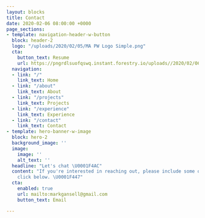 ```yaml
---
layout: blocks
title: Contact
date: 2020-02-06 08:00:00 +0000
page_sections:
- template: navigation-header-w-button
  block: header-2
  logo: "/uploads/2020/02/05/MA PW Logo Simple.png"
  cta:
    button_text: Resume
    url: https://pngrdlsuofqswq.instant.forestry.io/uploads//2020/02/06/mark-ansell-resume-2019.pdf
  navigation:
  - link: "/"
    link_text: Home
  - link: "/about"
    link_text: About
  - link: "/projects"
    link_text: Projects
  - link: "/experience"
    link_text: Experience
  - link: "/contact"
    link_text: Contact
- template: hero-banner-w-image
  block: hero-2
  background_image: ''
  image:
    image: ''
    alt_text: ''
  headline: "Let's chat \U0001F4AC"
  content: "If you're interested in reaching out, please include some questions and
    click below. \U0001F447"
  cta:
    enabled: true
    url: mailto:markgansell@gmail.com
    button_text: Email

---
```

